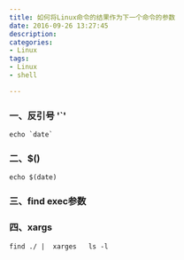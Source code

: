 ```yaml
---
title: 如何将Linux命令的结果作为下一个命令的参数
date: 2016-09-26 13:27:45
description:
categories:
- Linux
tags:
- Linux
- shell

---
```


### 一、反引号 '`'

``echo `date` ``

### 二、$()

`echo $(date)`

### 三、find exec参数



### 四、xargs

`find ./ |  xarges   ls -l`
